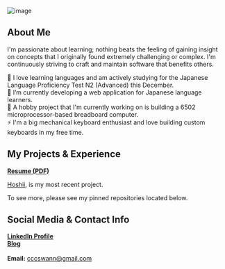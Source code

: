 ![image](https://user-images.githubusercontent.com/17733481/114068503-d13b5980-9852-11eb-9094-d1f69ed952b9.png)

## About Me

I'm passionate about learning; nothing beats the feeling of gaining insight on concepts that I originally found extremely challenging or complex. I'm continuously striving to craft and maintain software that benefits others.

🗻  I love learning languages and am actively studying for the Japanese Language Proficiency Test N2 (Advanced) this December. \
🔭  I’m currently developing a web application for Japanese language learners. \
🌱  A hobby project that I'm currently working on is building a 6502 microprocessor-based breadboard computer. \
⚡  I'm a big mechanical keyboard enthusiast and love building custom keyboards in my free time. 

## My Projects & Experience

<a href="https://drive.google.com/file/d/1Oi3a-1nhBuf71YIyOG3Sfs8ye5PejxmR/view?usp=sharing"><strong>Resume (PDF)</strong></a>

[Hoshii](https://github.com/cccswann/hoshii-app), is my most recent project.

To see more, please see my pinned repositories located below.

## Social Media & Contact Info

[<strong>LinkedIn Profile</strong>](https://www.linkedin.com/in/ciaraswann) \
[<strong>Blog</strong>](https://ciaraswann.medium.com/)
<br><br>
<strong>Email:</strong> cccswann@gmail.com
<!--
**cccswann/cccswann** is a ✨ _special_ ✨ repository because its `README.md` (this file) appears on your GitHub profile.

Here are some ideas to get you started:

- 🔭 I’m currently working on ...
- 🌱 I’m currently learning ...
- 👯 I’m looking to collaborate on ...
- 🤔 I’m looking for help with ...
- 💬 Ask me about ...
- 📫 How to reach me: ...
- 😄 Pronouns: ...
- ⚡ Fun fact: ...
-->
